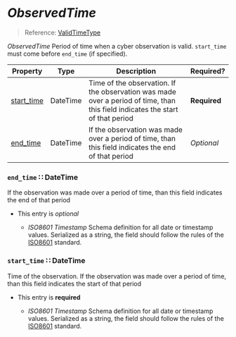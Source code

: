<a id="map68"></a>
# *ObservedTime*

> Reference: [ValidTimeType](http://stixproject.github.io/data-model/1.2/indicator/ValidTimeType/)

*ObservedTime* Period of time when a cyber observation is valid.  `start_time` must come before `end_time` (if specified).

| Property | Type | Description | Required? |
| -------- | ---- | ----------- | --------- |
|[start_time](#start_time-datetime)|DateTime|Time of the observation.  If the observation was made over a period of time, than this field indicates the start of that period|**Required**|
|[end_time](#end_time-datetime)|DateTime|If the observation was made over a period of time, than this field indicates the end of that period|_Optional_|


<a id="end_time-datetime"></a>
### `end_time` ∷ DateTime

If the observation was made over a period of time, than this field indicates the end of that period

* This entry is _optional_


  * *ISO8601 Timestamp* Schema definition for all date or timestamp values.  Serialized as a string, the field should follow the rules of the [ISO8601](https://en.wikipedia.org/wiki/ISO_8601) standard.

<a id="start_time-datetime"></a>
### `start_time` ∷ DateTime

Time of the observation.  If the observation was made over a period of time, than this field indicates the start of that period

* This entry is **required**


  * *ISO8601 Timestamp* Schema definition for all date or timestamp values.  Serialized as a string, the field should follow the rules of the [ISO8601](https://en.wikipedia.org/wiki/ISO_8601) standard.
